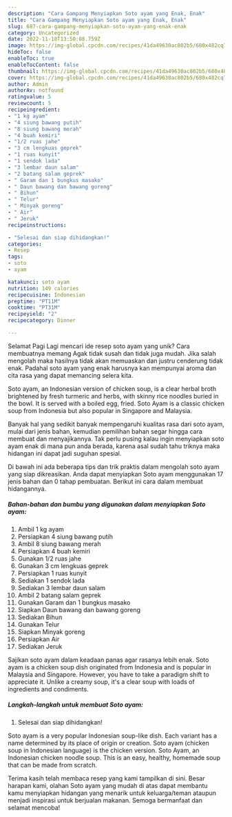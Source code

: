 ```yaml
---
description: "Cara Gampang Menyiapkan Soto ayam yang Enak, Enak"
title: "Cara Gampang Menyiapkan Soto ayam yang Enak, Enak"
slug: 687-cara-gampang-menyiapkan-soto-ayam-yang-enak-enak
category: Uncategorized
date: 2022-11-18T13:50:08.759Z
image: https://img-global.cpcdn.com/recipes/41da49630ac802b5/680x482cq70/soto-ayam-foto-resep-utama.jpg
hideToc: false
enableToc: true
enableTocContent: false
thumbnail: https://img-global.cpcdn.com/recipes/41da49630ac802b5/680x482cq70/soto-ayam-foto-resep-utama.jpg
cover: https://img-global.cpcdn.com/recipes/41da49630ac802b5/680x482cq70/soto-ayam-foto-resep-utama.jpg
author: Admin
authorAv: notfound
ratingvalue: 5
reviewcount: 5
recipeingredient:
- "1 kg ayam"
- "4 siung bawang putih"
- "8 siung bawang merah"
- "4 buah kemiri"
- "1/2 ruas jahe"
- "3 cm lengkuas geprek"
- "1 ruas kunyit"
- "1 sendok lada"
- "3 lembar daun salam"
- "2 batang salam geprek"
- " Garam dan 1 bungkus masako"
- " Daun bawang dan bawang goreng"
- " Bihun"
- " Telur"
- " Minyak goreng"
- " Air"
- " Jeruk"
recipeinstructions:

- "Selesai dan siap dihidangkan!"
categories:
- Resep
tags:
- soto
- ayam

katakunci: soto ayam 
nutrition: 149 calories
recipecuisine: Indonesian
preptime: "PT11M"
cooktime: "PT31M"
recipeyield: "2"
recipecategory: Dinner

---
```



Selamat Pagi Lagi mencari ide resep soto ayam yang unik? Cara membuatnya memang Agak tidak susah dan tidak juga mudah. Jika salah mengolah maka hasilnya tidak akan memuaskan dan justru cenderung tidak enak. Padahal soto ayam yang enak harusnya kan mempunyai aroma dan cita rasa yang dapat memancing selera kita.


Soto ayam, an Indonesian version of chicken soup, is a clear herbal broth brightened by fresh turmeric and herbs, with skinny rice noodles buried in the bowl. It is served with a boiled egg, fried. Soto Ayam is a classic chicken soup from Indonesia but also popular in Singapore and Malaysia.

Banyak hal yang sedikit banyak mempengaruhi kualitas rasa dari soto ayam, mulai dari jenis bahan, kemudian pemilihan bahan segar hingga cara membuat dan menyajikannya. Tak perlu pusing kalau ingin menyiapkan soto ayam enak di mana pun anda berada, karena asal sudah tahu triknya maka hidangan ini dapat jadi suguhan spesial.


Di bawah ini ada beberapa tips dan trik praktis dalam mengolah soto ayam yang siap dikreasikan. Anda dapat menyiapkan Soto ayam menggunakan 17 jenis bahan dan 0 tahap pembuatan. Berikut ini cara dalam membuat hidangannya.

<!--inarticleads1-->

##### Bahan-bahan dan bumbu yang digunakan dalam menyiapkan Soto ayam:

1. Ambil 1 kg ayam
1. Persiapkan 4 siung bawang putih
1. Ambil 8 siung bawang merah
1. Persiapkan 4 buah kemiri
1. Gunakan 1/2 ruas jahe
1. Gunakan 3 cm lengkuas geprek
1. Persiapkan 1 ruas kunyit
1. Sediakan 1 sendok lada
1. Sediakan 3 lembar daun salam
1. Ambil 2 batang salam geprek
1. Gunakan  Garam dan 1 bungkus masako
1. Siapkan  Daun bawang dan bawang goreng
1. Sediakan  Bihun
1. Gunakan  Telur
1. Siapkan  Minyak goreng
1. Persiapkan  Air
1. Sediakan  Jeruk


Sajikan soto ayam dalam keadaan panas agar rasanya lebih enak. Soto ayam is a chicken soup dish originated from Indonesia and is popular in Malaysia and Singapore. However, you have to take a paradigm shift to appreciate it. Unlike a creamy soup, it&#39;s a clear soup with loads of ingredients and condiments. 

<!--inarticleads2-->

##### Langkah-langkah untuk membuat Soto ayam:


1. Selesai dan siap dihidangkan!

Soto ayam is a very popular Indonesian soup-like dish. Each variant has a name determined by its place of origin or creation. Soto ayam (chicken soup in Indonesian language) is the chicken version. Soto Ayam, an Indonesian chicken noodle soup. This is an easy, healthy, homemade soup that can be made from scratch. 

Terima kasih telah membaca resep yang kami tampilkan di sini. Besar harapan kami, olahan Soto ayam yang mudah di atas dapat membantu kamu menyiapkan hidangan yang menarik untuk keluarga/teman ataupun menjadi inspirasi untuk berjualan makanan. Semoga bermanfaat dan selamat mencoba!
